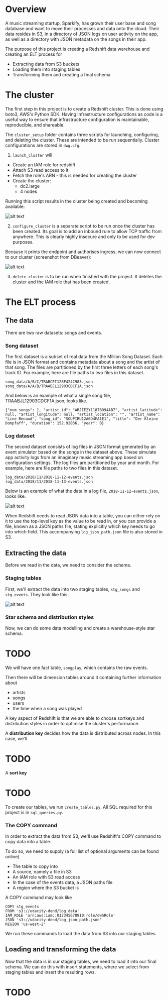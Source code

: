 # Overview
A music streaming startup, Sparkify, has grown their user base and song database and want to move their processes and data onto the cloud. Their data resides in S3, in a directory of JSON logs on user activity on the app, as well as a directory with JSON metadata on the songs in their app.

The purpose of this project is creating a Redshift data warehouse and creating an ELT process for

- Extracting data from S3 buckets
- Loading them into staging tables
- Transforming them and creating a final schema

# The cluster
The first step in this project is to create a Redshift cluster. This is done using boto3, AWS's Python SDK. Having infrastructure configurations as code is a useful way to ensure that infrastructure configuration is maintainable, reproducible, and shareable. 

The `cluster_setup` folder contains three scripts for launching, configuring, and deleting the cluster. These are intended to be run sequentially. Cluster configurations are stored in `dwg.cfg`. 

1. `launch_cluster` will
* Create an IAM role for redshift
* Attach S3 read access to it
* Fetch the role's ARN - this is needed for creating the cluster
* Create the cluster:
    * dc2.large
    * 4 nodes

Running this script results in the cluster being created and becoming available:

![alt text](screenshots/cluster_available.png "Cluster available")

2. `configure_cluster` is a separate script to be run once the cluster has been created. Its goal is to add an inbound rule to allow TCP traffic from anywhere. This is clearly highly insecure and only to be used for dev purposes.

Because it prints the endpoint and authorises ingress, we can now connect to our cluster (screenshot from DBeaver):

![alt text](screenshots/cluster_connected.png "Cluster accessible")

3. `delete_cluster` is to be run when finished with the project. It deletes the cluster and the IAM role that has been created.

# The ELT process
## The data
There are two raw datasets: songs and events.

### Song dataset
The first dataset is a subset of real data from the Million Song Dataset. Each file is in JSON format and contains metadata about a song and the artist of that song. The files are partitioned by the first three letters of each song's track ID. For example, here are file paths to two files in this dataset.

```
song_data/A/B/C/TRABCEI128F424C983.json
song_data/A/A/B/TRAABJL12903CDCF1A.json
```

And below is an example of what a single song file, TRAABJL12903CDCF1A.json, looks like.

```
{"num_songs": 1, "artist_id": "ARJIE2Y1187B994AB7", "artist_latitude": null, "artist_longitude": null, "artist_location": "", "artist_name": "Line Renaud", "song_id": "SOUPIRU12A6D4FA1E1", "title": "Der Kleine Dompfaff", "duration": 152.92036, "year": 0}
```

### Log dataset 
The second dataset consists of log files in JSON format generated by an event simulator based on the songs in the dataset above. These simulate app activity logs from an imaginary music streaming app based on configuration settings. The log files are partitioned by year and month. For example, here are file paths to two files in this dataset.

```
log_data/2018/11/2018-11-12-events.json
log_data/2018/11/2018-11-13-events.json
```

Below is an example of what the data in a log file, `2018-11-12-events.json`, looks like.

![alt text](screenshots/log_data.png "Log data")

When Redshift needs to read JSON data into a table, you can either rely on it to use the top-level key as the value to be read in, or you can provide a file, known as a JSON paths file, stating explicitly which key needs to go into which field. This accompanying `log_json_path.json` file is also stored in S3.

## Extracting the data
Before we read in the data, we need to consider the schema. 

### Staging tables
First, we'll extract the data into two staging tables, `stg_songs` and `stg_events`. They look like this:

![alt text](screenshots/staging_schema.png "Star schema")

### Star schema and distribution styles
Now, we can do some data modelling and create a warehouse-style star schema. 

# TODO

We will have one fact table, `songplay`, which contains the raw events. 

Then there will be dimension tables around it containing further information about 
* artists
* songs
* users
* the time when a song was played

A key aspect of Redshift is that we are able to choose sortkeys and distribution styles in order to optimise the cluster's performance.

A **distribution key** decides how the data is distributed across nodes. In this case, we'll 

# TODO

A **sort key** 

# TODO

To create our tables, we run `create_tables.py`. All SQL required for this project is in `sql_queries.py`. 

### The COPY command
In order to extract the data from S3, we'll use Redshift's COPY command to copy data into a table. 

To do so, we need to supply (a full list of optional arguments can be found online)
* The table to copy into
* A source, namely a file in S3
* An IAM role with S3 read access
* In the case of the events data, a JSON paths file 
* A region where the S3 bucket is

A COPY command may look like

```
COPY stg_events
FROM 's3://udacity-dend/log_data'
IAM_ROLE 'arn:aws:iam::012345678910:role/dwhRole'
JSON 's3://udacity-dend/log_json_path.json'
REGION 'us-west-2'
```

We run these commands to load the data from S3 into our staging tables.

## Loading and transforming the data
Now that the data is in our staging tables, we need to load it into our final schema. We can do this with insert statements, where we select from staging tables and insert the resulting rows.

# TODO

